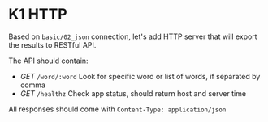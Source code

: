 # K1 HTTP

Based on `basic/02_json` connection, let's add HTTP server that will
export the results to RESTful API.

The API should contain:
- _GET_ `/word/:word` Look for specific word or list of words, if separated by comma
- _GET_ `/healthz`    Check app status, should return host and server time

All responses should come with `Content-Type: application/json`
